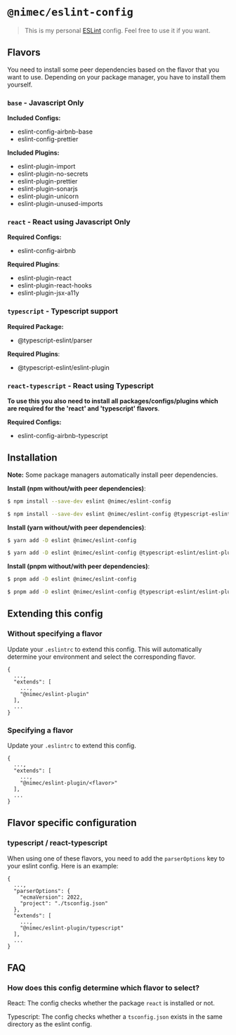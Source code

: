 # `@nimec/eslint-config`

> This is my personal [ESLint](https://eslint.org) config. Feel free to use it if you want.

## Flavors

You need to install some peer dependencies based on the flavor that you want to use. Depending on your package manager, you have to install them yourself.

### `base` - Javascript Only

**Included Configs:**

- eslint-config-airbnb-base
- eslint-config-prettier

**Included Plugins:**

- eslint-plugin-import
- eslint-plugin-no-secrets
- eslint-plugin-prettier
- eslint-plugin-sonarjs
- eslint-plugin-unicorn
- eslint-plugin-unused-imports

### `react` - React using Javascript Only

**Required Configs:**

- eslint-config-airbnb

**Required Plugins**:

- eslint-plugin-react
- eslint-plugin-react-hooks
- eslint-plugin-jsx-a11y

### `typescript` - Typescript support

**Required Package:**

- @typescript-eslint/parser

**Required Plugins**:

- @typescript-eslint/eslint-plugin

### `react-typescript` - React using Typescript

**To use this you also need to install all packages/configs/plugins which are required for the 'react' and 'typescript' flavors**.

**Required Configs:**

- eslint-config-airbnb-typescript

## Installation

**Note:** Some package managers automatically install peer dependencies.

**Install (npm without/with peer dependencies)**:

```bash
$ npm install --save-dev eslint @nimec/eslint-config
```

```bash
$ npm install --save-dev eslint @nimec/eslint-config @typescript-eslint/eslint-plugin @typescript-eslint/parser eslint-config-airbnb eslint-config-airbnb-typescript eslint-plugin-jsx-a11y eslint-plugin-react eslint-plugin-react-hooks
```

**Install (yarn without/with peer dependencies)**:

```bash
$ yarn add -D eslint @nimec/eslint-config
```

```bash
$ yarn add -D eslint @nimec/eslint-config @typescript-eslint/eslint-plugin @typescript-eslint/parser eslint-config-airbnb eslint-config-airbnb-typescript eslint-plugin-jsx-a11y eslint-plugin-react eslint-plugin-react-hooks
```

**Install (pnpm without/with peer dependencies)**:

```bash
$ pnpm add -D eslint @nimec/eslint-config
```

```bash
$ pnpm add -D eslint @nimec/eslint-config @typescript-eslint/eslint-plugin @typescript-eslint/parser eslint-config-airbnb eslint-config-airbnb-typescript eslint-plugin-jsx-a11y eslint-plugin-react eslint-plugin-react-hooks
```

## Extending this config

### Without specifying a flavor

Update your `.eslintrc` to extend this config. This will automatically determine your environment and select the corresponding flavor.

```plain
{
  ...,
  "extends": [
    ...,
    "@nimec/eslint-plugin"
  ],
  ...
}
```

### Specifying a flavor

Update your `.eslintrc` to extend this config.

```plain
{
  ...,
  "extends": [
    ...,
    "@nimec/eslint-plugin/<flavor>"
  ],
  ...
}
```

## Flavor specific configuration

### typescript / react-typescript

When using one of these flavors, you need to add the `parserOptions` key to your eslint config. Here is an example:

```plain
{
  ...,
  "parserOptions": {
    "ecmaVersion": 2022,
    "project": "./tsconfig.json"
  },
  "extends": [
    ...,
    "@nimec/eslint-plugin/typescript"
  ],
  ...
}
```

## FAQ

### How does this config determine which flavor to select?

React: The config checks whether the package `react` is installed or not.

Typescript: The config checks whether a `tsconfig.json` exists in the same directory as the eslint config.
